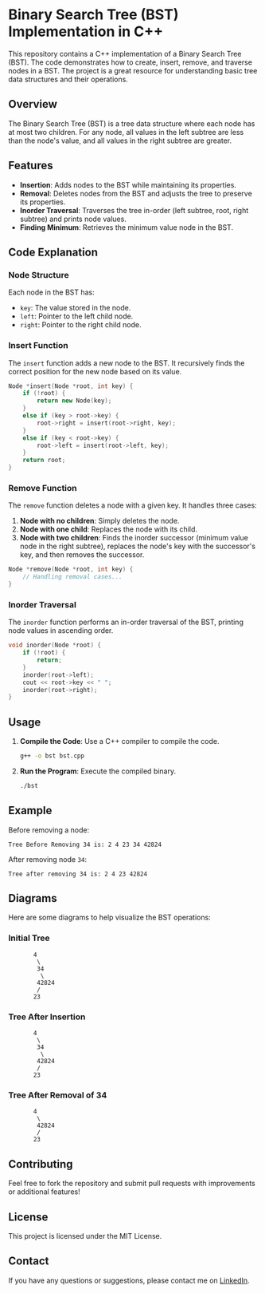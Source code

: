 # Binary Search Tree (BST) Implementation in C++

This repository contains a C++ implementation of a Binary Search Tree (BST). The code demonstrates how to create, insert, remove, and traverse nodes in a BST. The project is a great resource for understanding basic tree data structures and their operations.

## Overview

The Binary Search Tree (BST) is a tree data structure where each node has at most two children. For any node, all values in the left subtree are less than the node's value, and all values in the right subtree are greater.

## Features

- **Insertion**: Adds nodes to the BST while maintaining its properties.
- **Removal**: Deletes nodes from the BST and adjusts the tree to preserve its properties.
- **Inorder Traversal**: Traverses the tree in-order (left subtree, root, right subtree) and prints node values.
- **Finding Minimum**: Retrieves the minimum value node in the BST.

## Code Explanation

### Node Structure

Each node in the BST has:
- `key`: The value stored in the node.
- `left`: Pointer to the left child node.
- `right`: Pointer to the right child node.

### Insert Function

The `insert` function adds a new node to the BST. It recursively finds the correct position for the new node based on its value.

```cpp
Node *insert(Node *root, int key) {
    if (!root) {
        return new Node(key);
    }
    else if (key > root->key) {
        root->right = insert(root->right, key);
    }
    else if (key < root->key) {
        root->left = insert(root->left, key);
    }
    return root;
}
```

### Remove Function

The `remove` function deletes a node with a given key. It handles three cases:
1. **Node with no children**: Simply deletes the node.
2. **Node with one child**: Replaces the node with its child.
3. **Node with two children**: Finds the inorder successor (minimum value node in the right subtree), replaces the node's key with the successor's key, and then removes the successor.

```cpp
Node *remove(Node *root, int key) {
    // Handling removal cases...
}
```

### Inorder Traversal

The `inorder` function performs an in-order traversal of the BST, printing node values in ascending order.

```cpp
void inorder(Node *root) {
    if (!root) {
        return;
    }
    inorder(root->left);
    cout << root->key << " ";
    inorder(root->right);
}
```

## Usage

1. **Compile the Code**: Use a C++ compiler to compile the code.
   ```bash
   g++ -o bst bst.cpp
   ```
2. **Run the Program**: Execute the compiled binary.
   ```bash
   ./bst
   ```

## Example

Before removing a node:
```
Tree Before Removing 34 is: 2 4 23 34 42824
```

After removing node `34`:
```
Tree after removing 34 is: 2 4 23 42824
```

## Diagrams

Here are some diagrams to help visualize the BST operations:

### Initial Tree

```
       4
        \
        34
         \
        42824
        /
       23
```

### Tree After Insertion

```
       4
        \
        34
         \
        42824
        /
       23
```

### Tree After Removal of 34

```
       4
        \
        42824
        /
       23
```

## Contributing

Feel free to fork the repository and submit pull requests with improvements or additional features!

## License

This project is licensed under the MIT License.

## Contact

If you have any questions or suggestions, please contact me on [LinkedIn](https://www.linkedin.com/in/shivam-chaturvedi-77629321a).
